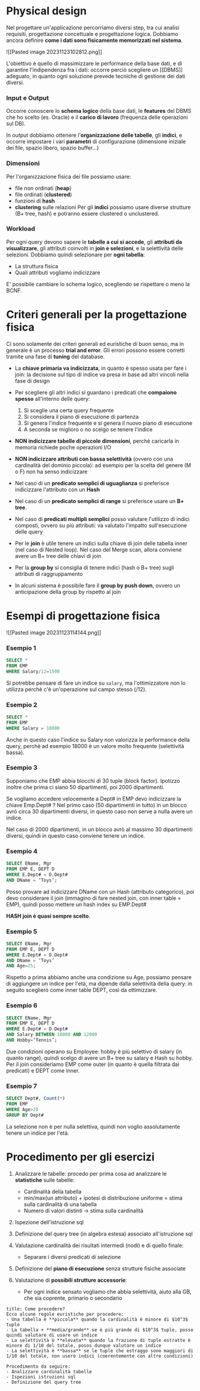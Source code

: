 # Physical design

Nel progettare un'applicazione percorriamo diversi step, tra cui analisi requisiti, progettazione concettuale e progettazione logica. Dobbiamo ancora definire **come i dati sono fisicamente memorizzati nel sistema**.

![[Pasted image 20231123102812.png]]

L'obiettivo è quello di massimizzare le performance della base dati, e di garantire l'indipendenza fra i dati: occorre perciò scegliere un [[DBMS]] adeguato, in quanto ogni soluzione prevede tecniche di gestione dei dati diversi.

### Input e Output

Occorre conoscere lo **schema logico** della base dati, le **features** del DBMS che ho scelto (es. Oracle) e il **carico di lavoro** (frequenza delle operazioni sul DB).

In output dobbiamo ottenere l'**organizzazione delle tabelle**, gli **indici**, e occorre impostare i vari **parametri** di configurazione (dimensione iniziale dei file, spazio libero, spazio buffer...)

### Dimensioni

Per l'organizzazione fisica dei file possiamo usare:
- file non ordinati (**heap**)
- file ordinati (**clustered**)
- funzioni di **hash**
- **clustering** sulle relazioni
Per gli **indici** possiamo usare diverse strutture (B+ tree, hash) e potranno essere clustered o unclustered.

### Workload

Per ogni query devono sapere le **tabelle a cui si accede**, gli **attributi da visualizzare**, gli attributi coinvolti in **join e selezioni**, e la selettività delle selezioni.
Dobbiamo quindi selezionare per **ogni tabella**:
- La struttura fisica
- Quali attributi vogliamo indicizzare

E' possibile cambiare lo schema logico, scegliendo se rispettare o meno la BCNF.

# Criteri generali per la progettazione fisica

Ci sono solamente dei criteri generali ed euristiche di buon senso, ma in generale è un processo **trial and error**. Gli errori possono essere corretti tramite una fase di **tuning** del database.

- La **chiave primaria va indicizzata**, in quanto è spesso usata per fare i join: la decisione sul tipo di indice va presa in base ad altri vincoli nella fase di design

- Per scegliere gli altri indici si guardano i predicati che **compaiono spesso** all'interno delle query:
  1. Si sceglie una certa query frequente
  2. Si considera il piano di esecuzione di partenza
  3. Si genera l'indice frequente e si genera il nuovo piano di esecuzione
  4. A seconda se miglioro o no scelgo se tenere l'indice 

- **NON indicizzare tabelle di piccole dimensioni**, perchè caricarla in memoria richiede poche operazioni I/O 

- **NON indicizzare attributi con bassa selettività** (ovvero con una cardinalità del dominio piccola): ad esempio per la scelta del genere (M o F) non ha senso indicizzare

- Nel caso di un **predicato semplici di uguaglianza** si preferisce indicizzare l'attributo con un **Hash**

- Nel caso di un **predicato semplici di range** si preferisce usare un **B+ tree**.

- Nel caso di **predicati multipli semplici** posso valutare l'utilizzo di indici composti, ovvero su più attributi: va valutato l'impatto sull'esecuzione delle query

- Per le **join** è utile tenere un indici sulla chiave di join delle tabella inner (nel caso di Nested loop). Nel caso del Merge scan, allora conviene avere un B+ tree delle chiavi di join

- Per la **group by** si consiglia di tenere indici (hash o B+ tree) sugli attributi di raggruppamento

- In alcuni sistema è possibile fare il **group by push down**, ovvero un anticipazione della group by rispetto al join

# Esempi di progettazione fisica

![[Pasted image 20231123114144.png]]

### Esempio 1

```sql
SELECT *
FROM EMP
WHERE Salary/12=1500
```

Si potrebbe pensare di fare un indice su `salary`, ma l'ottimizzatore non lo utilizza perchè c'è un'operazione sul campo stesso (/12).

### Esempio 2

```sql
SELECT *
FROM EMP
WHERE Salary = 18000
```

Anche in questo caso l'indice su Salary non valorizza le performance della query, perchè ad esempio 18000 è un valore molto frequente (selettività bassa).

### Esempio 3

Supponiamo che EMP abbia blocchi di 30 tuple (block factor). Ipotizzo inoltre che prima ci siano 50 dipartimenti, poi 2000 dipartimenti.

Se vogliamo accedere velocemente a Dept# in EMP devo indicizzare  la chiave Emp.Dept# ?
Nel primo caso (50 dipartimenti in tutto) in un blocco avrò circa 30 dipartimenti diversi, in questo caso non serve a nulla avere un indice.

Nel caso di 2000 dipartimenti, in un blocco avrò al massimo 30 dipartimenti diversi, quindi in questo caso conviene tenere un indice.

### Esempio 4

```sql
SELECT EName, Mgr
FROM EMP E, DEPT D
WHERE E.Dept# = D.Dept#
AND DName = ‘Toys’;
```

Posso provare ad indicizzare DName con un Hash (attributo categorico), poi devo considerare il join (immagino di fare nested join, con inner table = EMP), quindi posso mettere un hash index su EMP.Dept#

**HASH join è quasi sempre scelto**.

### Esempio 5

```sql
SELECT EName, Mgr
FROM EMP E, DEPT D
WHERE E.Dept# = D.Dept#
AND DName = ‘Toys’
AND Age=25;
```

Rispetto a prima abbiamo anche una condizione su Age, possiamo pensare di aggiungere un indice per l'età, ma dipende dalla selettività della query: in seguito sceglierò come inner table DEPT, così da ottimizzare.

### Esempio 6

```sql
SELECT EName, Mgr
FROM EMP E, DEPT D
WHERE E.Dept# = D.Dept#
AND Salary BETWEEN 10000 AND 12000
AND Hobby=’Tennis’;
```

Due condizioni operano su Employee: hobby è più selettivo di salary (in quanto range), quindi scelgo di avere un B+ tree su salary e Hash su hobby.
Per il join consideriamo EMP come outer (in quanto è quella filtrata dai predicati) e DEPT come inner.

### Esempio 7

```sql
SELECT Dept#, Count(*)
FROM EMP
WHERE Age>20
GROUP BY Dept#
```

La selezione non è per nulla selettiva, quindi non voglio assolutamente tenere un indice per l'età.

# Procedimento per gli esercizi

1. Analizzare le tabelle: procedo per prima cosa ad analizzare le **statistiche** sulle tabelle:
	 - Cardinalità della tabella
	 - min/max(un attributo) + ipotesi di distribuzione uniforme = stima sulla cardinalità di una tabella
	 - Numero di valori distinti -> stima sulla cardinalità

2. Ispezione dell'istruzione sql

3. Definizione del query tree (in algebra estesa) associato all'istruzione sql

4. Valutazione cardinalità dei risultati intermedi (nodi) e di quello finale:
	- Separare i diversi predicati di selezione

5. Definizione del **piano di esecuzione** senza strutture fisiche associate

6. Valutazione di **possibili strutture accessorie**:
	- Per ogni indice sensato vogliamo che abbia selettività, aiuto alla GB, che sia coprente, primario o secondario

```ad-note
title: Come procedere?
Ecco alcune regole euristiche per procedere:
- Una tabella è **piccola** quando la cardinalità è minore di $10^3$ tuple
- La tabella + **media/grande** se è più grande di $10^3$ tuple, posso quindi valutare di usare un indice
- La selettività è **elevata** quando la frazione di tuple estratte è minore di 1/10 del totale, posos dunque valutare un indice
- La selettività è **bassa** se le tuple che estraggo sono maggiori di 1/10 del totale, non userò indici (coerentemente con altre condizioni)

Procedimento da seguire:
- Analizzare cardinalità tabelle
- Ispezioni istruzioni sql
- Definizione del query tree
```